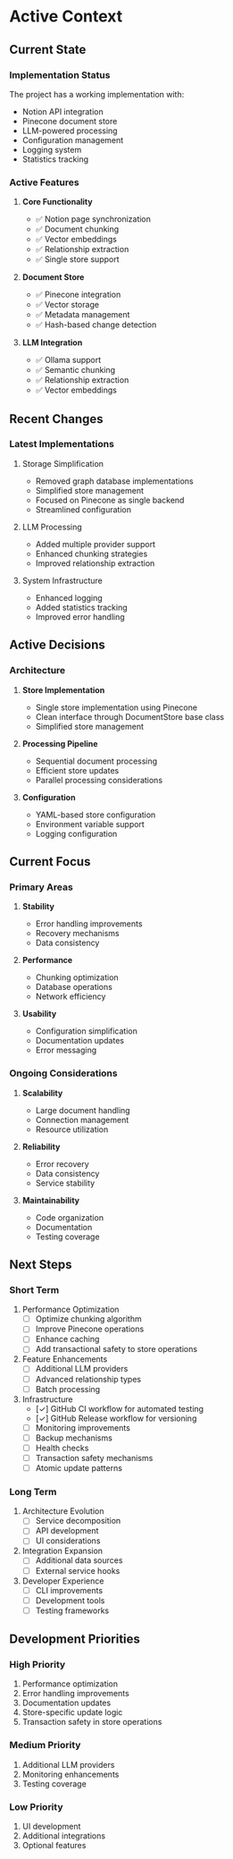 # Active Context

## Current State

### Implementation Status
The project has a working implementation with:
- Notion API integration
- Pinecone document store
- LLM-powered processing
- Configuration management
- Logging system
- Statistics tracking

### Active Features
1. **Core Functionality**
   - ✅ Notion page synchronization
   - ✅ Document chunking
   - ✅ Vector embeddings
   - ✅ Relationship extraction
   - ✅ Single store support

2. **Document Store**
   - ✅ Pinecone integration
   - ✅ Vector storage
   - ✅ Metadata management
   - ✅ Hash-based change detection

3. **LLM Integration**
   - ✅ Ollama support
   - ✅ Semantic chunking
   - ✅ Relationship extraction
   - ✅ Vector embeddings

## Recent Changes

### Latest Implementations
1. Storage Simplification
   - Removed graph database implementations
   - Simplified store management
   - Focused on Pinecone as single backend
   - Streamlined configuration

2. LLM Processing
   - Added multiple provider support
   - Enhanced chunking strategies
   - Improved relationship extraction

3. System Infrastructure
   - Enhanced logging
   - Added statistics tracking
   - Improved error handling

## Active Decisions

### Architecture
1. **Store Implementation**
   - Single store implementation using Pinecone
   - Clean interface through DocumentStore base class
   - Simplified store management

2. **Processing Pipeline**
   - Sequential document processing
   - Efficient store updates
   - Parallel processing considerations

3. **Configuration**
   - YAML-based store configuration
   - Environment variable support
   - Logging configuration

## Current Focus

### Primary Areas
1. **Stability**
   - Error handling improvements
   - Recovery mechanisms
   - Data consistency

2. **Performance**
   - Chunking optimization
   - Database operations
   - Network efficiency

3. **Usability**
   - Configuration simplification
   - Documentation updates
   - Error messaging

### Ongoing Considerations
1. **Scalability**
   - Large document handling
   - Connection management
   - Resource utilization

2. **Reliability**
   - Error recovery
   - Data consistency
   - Service stability

3. **Maintainability**
   - Code organization
   - Documentation
   - Testing coverage

## Next Steps

### Short Term
1. Performance Optimization
   - [ ] Optimize chunking algorithm
   - [ ] Improve Pinecone operations
   - [ ] Enhance caching
   - [ ] Add transactional safety to store operations

2. Feature Enhancements
   - [ ] Additional LLM providers
   - [ ] Advanced relationship types
   - [ ] Batch processing

3. Infrastructure
   - [✓] GitHub CI workflow for automated testing
   - [✓] GitHub Release workflow for versioning
   - [ ] Monitoring improvements
   - [ ] Backup mechanisms
   - [ ] Health checks
   - [ ] Transaction safety mechanisms
   - [ ] Atomic update patterns

### Long Term
1. Architecture Evolution
   - [ ] Service decomposition
   - [ ] API development
   - [ ] UI considerations

2. Integration Expansion
   - [ ] Additional data sources
   - [ ] External service hooks

3. Developer Experience
   - [ ] CLI improvements
   - [ ] Development tools
   - [ ] Testing frameworks

## Development Priorities

### High Priority
1. Performance optimization
2. Error handling improvements
3. Documentation updates
4. Store-specific update logic
5. Transaction safety in store operations

### Medium Priority
1. Additional LLM providers
2. Monitoring enhancements
3. Testing coverage

### Low Priority
1. UI development
2. Additional integrations
3. Optional features
